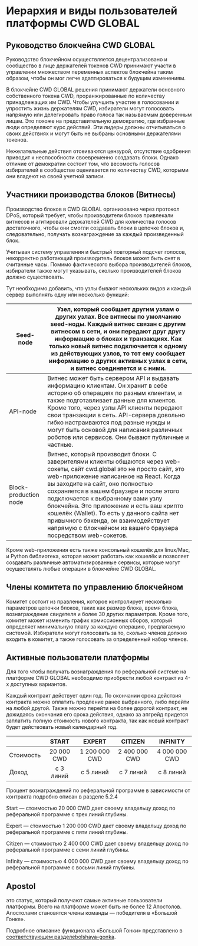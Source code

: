 # Иерархия и виды пользователей платформы CWD GLOBAL

## Руководство блокчейна CWD GLOBAL

Руководство блокчейном осуществляется децентрализовано и сообщество в лице держателей токенов CWD принимают участи в управлении множеством переменных аспектов блокчейна таким образом, чтобы он мог легче адаптироваться к будущим изменениям.

В блокчейне CWD GLOBAL решения принимают держатели основного собственного токена CWD, проранжированные по количеству принадлежащих им CWD. Чтобы улучшить участие в голосовании и упростить жизнь держателям CWD, избиратели могут голосовать напрямую или делегировать право голоса так называемым доверенным лицам. Это похоже на представительную демократию, где избранные люди определяют курс действий. Эти лидеры должны отчитываться о своих действиях и могут быть не выбраны основными держателями токенов.

Нежелательные действия отсеиваются цензурой, отсутствие одобрения приводит к неспособности своевременно создавать блоки. Однако отличие от демократии состоит том, что весомость голосов избирателей в сообществе оценивается по количеству CWD, которыми они владеют на своей учетной записи.

## Участники производства блоков (Витнесы)

Производство блоков в CWD GLOBAL организовано через протокол DPoS, который требует, чтобы производители блоков привлекали витнесов и агитировали держателей CWD для количества голосов достаточного, чтобы они смогли создавать блоки в цепочке блоков и, следовательно, получать вознаграждение за каждый произведенный блок.

Учитывая систему управления и быстрый повторный подсчет голосов, некорректно работающий производитель блоков может быть снят в считанные часы. Помимо фактического выбора производителей блоков, избиратели также могут указывать, сколько производителей блоков должно существовать.

Тут необходимо добавить, что узлы бывают нескольких видов и каждый сервер выполнять одну или несколько функций:

| Seed-node             | Узел, который сообщает другим узлам о других узлах. Все витнесы по умолчанию seed-ноды. Каждый витнес связан с другим витнесом в сети, и они передают друг другу информацию о блоках и транзакциях. Как только новый витнес подключается к одному из действующих узлов, то тот ему сообщает информацию о других активных узлах в сети, и витнес соединяется и с ними.                                                                                                                      |
| --------------------- | ------------------------------------------------------------------------------------------------------------------------------------------------------------------------------------------------------------------------------------------------------------------------------------------------------------------------------------------------------------------------------------------------------------------------------------------------------------------------------------------ |
| API-node              | Витнес может быть сервером API и выдавать информацию клиентам. Он хранит в себе историю об операциях по разным клиентам, и также подготавливает данные для клиентов. Кроме того, через узлы API клиенты передают свои транзакции в сеть. API-сервера довольно гибко настраиваются под разные нужды и могут быть основой для написания различных роботов или сервисов. Они бывают публичные и частные.                                                                                      |
| Block-production node | Витнес, который производит блоки. С заверителями клиенты общаются через web-сокеты, сайт cwd.global это не просто сайт, это web-приложение написанное на React. Когда вы заходите на сайт, оно полностью сохраняется в вашем браузере и после этого подключается к выбранному вами узлу блокчейна. Это приложение и есть ваш крипто кошелёк (Wallet). То есть у данного сайта нет привычного бэкенда, он взаимодействует напрямую с блокчейном из вашего браузера посредством web-сокетов. |

Кроме web-приложения есть также консольный кошелёк для linux/Mac, и Python библиотека, которая может работать как кошелёк и позволяет создавать различные автоматизированные сервисы, которые могут осуществлять любые операции в блокчейне CWD GLOBAL.

## Члены комитета по управлению блокчейном

Комитет состоит из правления, которое контролирует несколько параметров цепочки блоков, таких как размер блока, время блока, вознаграждение свидетеля и более 30 других параметров. Кроме того, комитет может изменить график комиссионных сборов, который определяет минимальную плату за каждую операцию, предлагаемую системой. Избиратели могут голосовать за то, сколько членов должно входить в комитет, а также голосовать за определенный набор членов.

## Активные пользователи платформы

Для того чтобы получать вознаграждения по реферальной системе на платформе CWD GLOBAL необходимо приобрести любой контракт из 4-х доступных вариантов.

Каждый контракт действует один год. По окончании срока действия контракта можно оплатить продление ранее выбранного, либо перейти на любой другой. Также можно перейти на более дорогой контракт, не дожидаясь окончания его срока действия, однако за апгрейд придется заплатить полную стоимость нового контракта, так как новый контракт будет действовать новый календарный год.

|           |    START   |     EXPERT    |    CITIZEN    |    INFINITY   |
| --------- | :--------: | :-----------: | :-----------: | :-----------: |
| Стоимость | 20 000 CWD | 1 200 000 CWD | 2 400 000 CWD | 4 000 000 CWD |
| Доход     |  с 3 линий |   с 5 линий   |   с 7 линий   |   с 8 линий   |

Процент вознаграждений по реферальной программе в зависимости от контракта подробно описан в разделе 5.2.4

Start — стоимостью 20 000 CWD дает своему владельцу доход по реферальной программе с трех линий глубины.

Expert — стоимостью 1 200 000 CWD дает своему владельцу доход по реферальной программе с пяти линий глубины.

Citizen — стоимостью 2 400 000 CWD дает своему владельцу доход по реферальной программе с семи линий глубины.

Infinity — стоимостью 4 000 000 CWD дает своему владельцу доход по реферальной программе с восьми линий глубины.

## Apostol

это статус, который получают самые активные пользователи платформы. Всего на платформе может быть не более 12 Апостолов. Апостолами становятся члены команды — победителя в «Большой Гонке».

Подробное описание функционала «Большой Гонки» представлено в [соответствующем разделе](bolshaya-gonka/)[bolshaya-gonka](bolshaya-gonka/ "mention").
